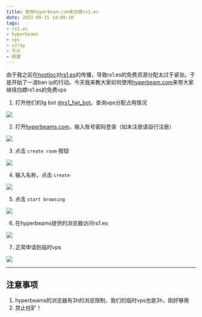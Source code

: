 ```yaml
---
title: 使用hyperbeam.com来白嫖rs1.es
date: 2021-08-15 14:00:10
tags:
- rs1.es
- hyperbeams
- vps
- v2ray
- 节点
- 搭建
---
```


由于我之前在[hostloc](https://hostloc.com/thread-876810-1-1.html)对[rs1.es](https://rs1.es)的传播，导致rs1.es的免费资源分配太过于紧张。于是开始了一波ban ip的行动。今天我来教大家如何使用[hyperbeam.com](https://hyperbeam.com/)来带大家继续白嫖rs1.es的免费vps

1. 打开他们的tg bot [@rs1_fwt_bot](https://t.me/rs1_fwt_bot)，查询vps分配占用情况

![](https://cdn.jsdelivr.net/gh/zzysite/imgs@main/20210815140506.png)

2. 打开[hyperbeams.com](https://hyperbeam.com/app/login)，输入账号密码登录（如未注册请自行注册）

![](https://cdn.jsdelivr.net/gh/zzysite/imgs@main/20210815140634.png)

3. 点击 `create room` 按钮

![](https://cdn.jsdelivr.net/gh/zzysite/imgs@main/20210815140728.png)

4. 输入名称，点击 `create`

![](https://cdn.jsdelivr.net/gh/zzysite/imgs@main/20210815140801.png)

5. 点击 `start browsing`

![](https://cdn.jsdelivr.net/gh/zzysite/imgs@main/20210815140841.png)

6. 在hyperbeams提供的浏览器访问rs1.es

![](https://cdn.jsdelivr.net/gh/zzysite/imgs@main/20210815140923.png)

7. 正常申请到临时vps

![](https://cdn.jsdelivr.net/gh/zzysite/imgs@main/20210815141119.png)

---

## 注意事项

1. hyperbeams的浏览器有3h的浏览限制，我们的临时vps也是3h，刚好够用
2. 禁止挖矿！